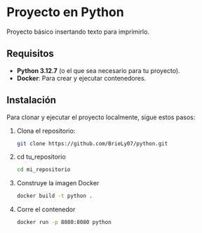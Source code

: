# Proyecto en Python

Proyecto básico insertando texto para imprimirlo.

## Requisitos

- **Python 3.12.7** (o el que sea necesario para tu proyecto).
- **Docker**: Para crear y ejecutar contenedores.

## Instalación

Para clonar y ejecutar el proyecto localmente, sigue estos pasos:

1. Clona el repositorio:
   ```bash
   git clone https://github.com/BrieLy07/python.git

2. cd tu_repositorio
    ```bash
    cd mi_repositorio
3. Construye la imagen Docker
    ```bash
    docker build -t python .

4. Corre el contenedor
    ```bash
    docker run -p 8080:8080 python

